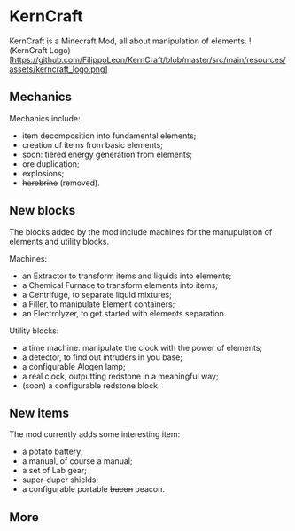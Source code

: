 # KernCraft

KernCraft is a Minecraft Mod, all about manipulation of elements.
!(KernCraft Logo)[https://github.com/FilippoLeon/KernCraft/blob/master/src/main/resources/assets/kerncraft_logo.png]

## Mechanics

Mechanics include:
 * item decomposition into fundamental elements;
 * creation of items from basic elements;
 * soon: tiered energy generation from elements;
 * ore duplication;
 * explosions;
 * ~~herobrine~~ (removed).

## New blocks

The blocks added by the mod include machines for the manupulation
of elements and utility blocks.

Machines:
 * an Extractor to transform items and liquids into elements;
 * a Chemical Furnace to transform elements into items;
 * a Centrifuge, to separate liquid mixtures;
 * a Filler, to manipulate Element containers;
 * an Electrolyzer, to get started with elements separation.
 
Utility blocks:
 * a time machine: manipulate the clock with the power of elements;
 * a detector, to find out intruders in you base;
 * a configurable Alogen lamp;
 * a real clock, outputting redstone in a meaningful way;
 * (soon) a configurable redstone block.

## New items

The mod currently adds some interesting item:
 * a potato battery;
 * a manual, of course a manual;
 * a set of Lab gear;
 * super-duper shields;
 * a configurable portable ~~bacon~~ beacon.
 
## More

